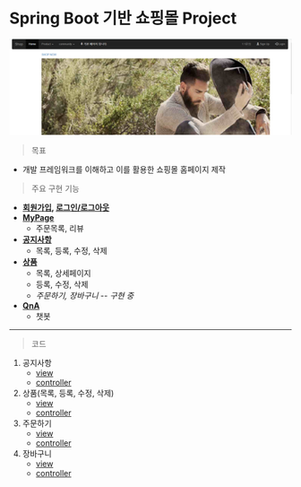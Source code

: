 # Spring Boot 기반 쇼핑몰 Project

![홈페이지](README.assets/%ED%99%88%ED%8E%98%EC%9D%B4%EC%A7%80.PNG)

> 목표
- 개발 프레임워크를 이해하고 이를 활용한 쇼핑몰 홈페이지 제작

> 주요 구현 기능

- **[회원가입](https://github.com/wlgud2/shopping/blob/master/%EC%B0%B8%EA%B3%A0%EC%82%AC%EC%A7%84/%ED%9A%8C%EC%9B%90%EA%B0%80%EC%9E%85.PNG), [로그인/로그아웃](https://github.com/wlgud2/shopping/blob/master/%EC%B0%B8%EA%B3%A0%EC%82%AC%EC%A7%84/%EB%A1%9C%EA%B7%B8%EC%9D%B8.PNG)**
- **[MyPage](https://github.com/wlgud2/shopping/blob/master/%EC%B0%B8%EA%B3%A0%EC%82%AC%EC%A7%84/%EB%A7%88%EC%9D%B4%ED%8E%98%EC%9D%B4%EC%A7%80.PNG)**
  - 주문목록, 리뷰
- **[공지사항](https://github.com/wlgud2/shopping/blob/master/%EC%B0%B8%EA%B3%A0%EC%82%AC%EC%A7%84/%EA%B3%B5%EC%A7%80.PNG)**
  - 목록, 등록, 수정, 삭제
- **[상품](https://github.com/wlgud2/shopping/blob/master/%EC%B0%B8%EA%B3%A0%EC%82%AC%EC%A7%84/%EC%83%81%ED%92%88.PNG)**
  - 목록, 상세페이지
  - 등록, 수정, 삭제
  - _주문하기, 장바구니 -- 구현 중_
- **[QnA](https://github.com/wlgud2/shopping/blob/master/%EC%B0%B8%EA%B3%A0%EC%82%AC%EC%A7%84/1%EB%8C%801%EB%AC%B8%EC%9D%98.PNG)**
  - 챗봇

---

> 코드

1. 공지사항
   - [view](https://github.com/wlgud2/shopping/tree/master/src/main/webapp/WEB-INF/views/notice)
   - [controller](https://github.com/wlgud2/shopping/blob/master/src/main/java/com/study/notice/NoticeController.java)
2. 상품(목록, 등록, 수정, 삭제)
   - [view](https://github.com/wlgud2/shopping/tree/master/src/main/webapp/WEB-INF/views/contents)
   - [controller](https://github.com/wlgud2/shopping/blob/master/src/main/java/com/study/contents/ContentsController.java)
3. 주문하기
   - [view](https://github.com/wlgud2/shopping/tree/master/src/main/webapp/WEB-INF/views/orders)
   - [controller](https://github.com/wlgud2/shopping/blob/master/src/main/java/com/study/orders/OrdersController.java)
4. 장바구니
   - [view](https://github.com/wlgud2/shopping/tree/master/src/main/webapp/WEB-INF/views/cart)
   - [controller](https://github.com/wlgud2/shopping/blob/master/src/main/java/com/study/cart/CartController.java)

